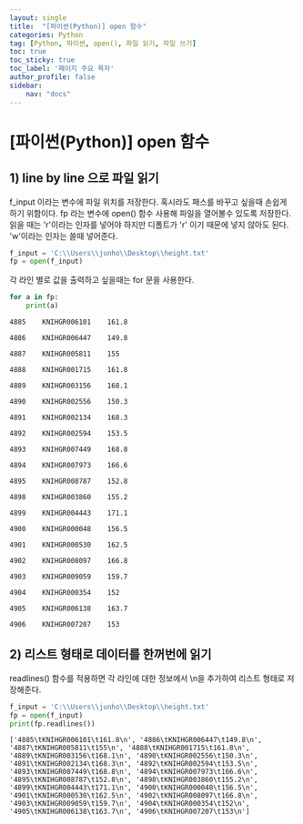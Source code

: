 ```yaml
---
layout: single
title:  "[파이썬(Python)] open 함수"
categories: Python
tag: [Python, 파이썬, open(), 파일 읽기, 파일 쓰기]
toc: true
toc_sticky: true
toc_label: '페이지 주요 목자'
author_profile: false
sidebar:
    nav: "docs"
---
```




# [파이썬(Python)] open 함수

## 1) line by line 으로 파일 읽기

f_input 이라는 변수에 파일 위치를 저장한다. 혹시라도 패스를 바꾸고 싶을때 손쉽게 하기 위함이다. fp 라는 변수에 open() 함수 사용해 파일을 열어볼수 있도록 저장한다. 읽을 때는 'r'이라는 인자를 넣어야 하지만 디폴트가 'r' 이기 때문에 넣지 않아도 된다. 'w'이라는 인자는 쓸때 넣어준다.


```python
f_input = 'C:\\Users\\junho\\Desktop\\height.txt'
fp = open(f_input)
```

각 라인 별로 값을 출력하고 싶을때는 for 문을 사용한다.


```python
for a in fp:
    print(a)
```

    4885	KNIHGR006101	161.8
    
    4886	KNIHGR006447	149.8
    
    4887	KNIHGR005811	155
    
    4888	KNIHGR001715	161.8
    
    4889	KNIHGR003156	168.1
    
    4890	KNIHGR002556	150.3
    
    4891	KNIHGR002134	168.3
    
    4892	KNIHGR002594	153.5
    
    4893	KNIHGR007449	168.8
    
    4894	KNIHGR007973	166.6
    
    4895	KNIHGR008787	152.8
    
    4898	KNIHGR003860	155.2
    
    4899	KNIHGR004443	171.1
    
    4900	KNIHGR000048	156.5
    
    4901	KNIHGR000530	162.5
    
    4902	KNIHGR008097	166.8
    
    4903	KNIHGR009059	159.7
    
    4904	KNIHGR000354	152
    
    4905	KNIHGR006138	163.7
    
    4906	KNIHGR007207	153
    
    

## 2) 리스트 형태로 데이터를 한꺼번에 읽기

readlines() 함수를 적용하면 각 라인에 대한 정보에서 \n을 추가하여 리스트 형태로 저장해준다.


```python
f_input = 'C:\\Users\\junho\\Desktop\\height.txt'
fp = open(f_input)
print(fp.readlines())
```

    ['4885\tKNIHGR006101\t161.8\n', '4886\tKNIHGR006447\t149.8\n', '4887\tKNIHGR005811\t155\n', '4888\tKNIHGR001715\t161.8\n', '4889\tKNIHGR003156\t168.1\n', '4890\tKNIHGR002556\t150.3\n', '4891\tKNIHGR002134\t168.3\n', '4892\tKNIHGR002594\t153.5\n', '4893\tKNIHGR007449\t168.8\n', '4894\tKNIHGR007973\t166.6\n', '4895\tKNIHGR008787\t152.8\n', '4898\tKNIHGR003860\t155.2\n', '4899\tKNIHGR004443\t171.1\n', '4900\tKNIHGR000048\t156.5\n', '4901\tKNIHGR000530\t162.5\n', '4902\tKNIHGR008097\t166.8\n', '4903\tKNIHGR009059\t159.7\n', '4904\tKNIHGR000354\t152\n', '4905\tKNIHGR006138\t163.7\n', '4906\tKNIHGR007207\t153\n']
    

